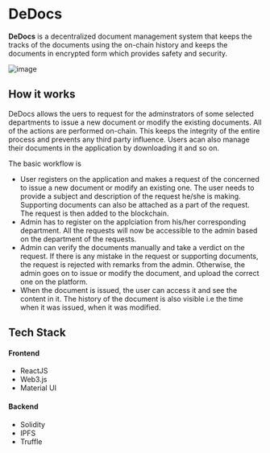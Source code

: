 # DeDocs

**DeDocs** is a decentralized document management system that keeps the tracks of the documents using the on-chain history and keeps the documents in encrypted form which provides safety and security. 

![image](https://user-images.githubusercontent.com/75155230/182626625-ad6eef26-c26a-48bc-a672-f1af85a636ac.png)


## How it works

DeDocs allows the uers to request for the adminstrators of some selected departments to issue a new document or modify the existing documents. All of the actions are performed on-chain. This keeps the integrity of the entire process and prevents any third party influence. Users acan also manage their documents in the application by downloading it and so on.

The basic workflow is
- User registers on the application and makes a request of the concerned to issue a new document or modify an existing one. The user needs to provide a subject and description of the request he/she is making. Supporting documents can also be attached as a part of the request. The request is then added to the blockchain.
- Admin has to register on the applciation from his/her corresponding department. All the requests will now be accessible to the admin based on the department of the requests. 
- Admin can verify the documents manually and take a verdict on the request. If there is any mistake in the request or supporting documents, the request is rejected with remarks from the admin. Otherwise, the admin goes on to issue or modify the document, and upload the correct one on the platform.
- When the document is issued, the user can access it and see the content in it. The history of the document is also visible i.e the time when it was issued, when it was modified.

## Tech Stack

#### Frontend

- ReactJS  
- Web3.js
- Material UI

#### Backend
- Solidity
- IPFS
- Truffle

